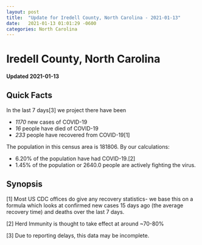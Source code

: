 ```yaml
---
layout: post
title:  "Update for Iredell County, North Carolina - 2021-01-13"
date:   2021-01-13 01:01:29 -0600
categories: North Carolina
---
```


# Iredell County, North Carolina
#### Updated 2021-01-13

## Quick Facts

In the last 7 days[3] we project there have been
- *1170* new cases of COVID-19
- *16* people have died of COVID-19
- *233* people have recovered from COVID-19[1]

The population in this census area is 181806. By our calculations:
- 6.20% of the population have had COVID-19.[2]
- 1.45% of the population or 2640.0 people are actively fighting the virus.

## Synopsis




[1] Most US CDC offices do give any recovery statistics- we base this on a formula which looks at confirmed new cases
15 days ago (the average recovery time) and deaths over the last 7 days.

[2] Herd Immunity is thought to take effect at around ~70-80%

[3] Due to reporting delays, this data may be incomplete.
 
    